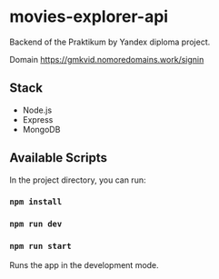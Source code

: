 # movies-explorer-api
Backend of the Praktikum by Yandex diploma project.

Domain https://gmkvid.nomoredomains.work/signin

## Stack
* Node.js
* Express
* MongoDB

## Available Scripts

In the project directory, you can run:

### `npm install`
### `npm run dev`
### `npm run start`

Runs the app in the development mode.
